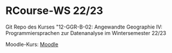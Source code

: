 # RCourse-WS 22/23
Git Repo des Kurses "12-GGR-B-02: Angewandte Geographie IV: Programmiersprachen zur Datenanalyse im Wintersemester 22/23

Moodle-Kurs: [Moodle](https://moodle2.uni-leipzig.de/course/view.php?id=40766)




